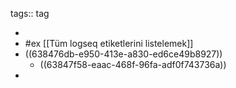 tags:: tag

-
- #ex [[Tüm logseq etiketlerini listelemek]]
- ((638476db-e950-413e-a830-ed6ce49b8927))
	- ((63847f58-eaac-468f-96fa-adf0f743736a))
-